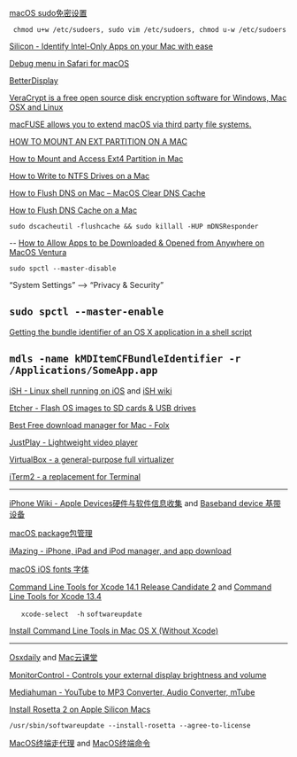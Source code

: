    [macOS sudo免密设置](https://blog.csdn.net/cengjingcanghai123/article/details/119797480)

` chmod u+w /etc/sudoers, sudo vim /etc/sudoers, chmod u-w /etc/sudoers`


   [Silicon - Identify Intel-Only Apps on your Mac with ease](https://github.com/DigiDNA/Silicon)


   [Debug menu in Safari for macOS](https://appletoolbox.com/not-seeing-the-debug-menu-in-safari-for-macos-big-sur-safari-14-fix-it/)


   [BetterDisplay](https://github.com/waydabber/BetterDisplay)


   [VeraCrypt is a free open source disk encryption software for Windows, Mac OSX and Linux](https://veracrypt.fr/)


   [macFUSE allows you to extend macOS via third party file systems.](https://github.com/osxfuse/osxfuse)


  [HOW TO MOUNT AN EXT PARTITION ON A MAC](https://hackmylinux.com/2018/02/18/how-to-mount-and-read-a-linux-partition-on-a-mac-ext2-ext3-ext4/)


  [How to Mount and Access Ext4 Partition in Mac](https://www.maketecheasier.com/mount-access-ext4-partition-mac/)


  [How to Write to NTFS Drives on a Mac](https://www.howtogeek.com/236055/how-to-write-to-ntfs-drives-on-a-mac/)



  [How to Flush DNS on Mac – MacOS Clear DNS Cache](https://www.freecodecamp.org/news/how-to-flush-dns-on-mac-macos-clear-dns-cache/)


  [How to Flush DNS Cache on a Mac](https://www.lifewire.com/flush-dns-cache-on-a-mac-5209298)


  `sudo dscacheutil -flushcache && sudo killall -HUP mDNSResponder`

--
  [How to Allow Apps to be Downloaded & Opened from Anywhere on MacOS Ventura](https://osxdaily.com/2022/11/17/allow-apps-downloaded-open-anywhere-macos/)


`sudo spctl --master-disable`      

“System Settings” --> “Privacy & Security” 

`sudo spctl --master-enable`
---

  [Getting the bundle identifier of an OS X application in a shell script](https://superuser.com/questions/346369/getting-the-bundle-identifier-of-an-os-x-application-in-a-shell-script)


`mdls -name kMDItemCFBundleIdentifier -r /Applications/SomeApp.app`
---

  [iSH -  Linux shell running on iOS](https://github.com/ish-app/ish) and [iSH wiki](https://github.com/ish-app/ish/wiki)


  [Etcher - Flash OS images to SD cards & USB drives](https://github.com/balena-io/etcher)


  [Best Free download manager for Mac - Folx](https://www.electronic.us/products/folx/)


  [JustPlay - Lightweight video player](https://www.electronic.us/just-play.html)


  [VirtualBox - a general-purpose full virtualizer](https://www.virtualbox.org)


  [iTerm2 - a replacement for Terminal](https://iterm2.com)

---
  [iPhone Wiki - Apple Devices硬件与软件信息收集](https://www.theiphonewiki.com) and [Baseband device 基带设备](https://www.theiphonewiki.com/wiki/Baseband_Device)


 [ macOS package包管理 ](./package.md)


  [iMazing - iPhone, iPad and iPod manager, and  app download](https://imazing.com/downloads)


  [macOS iOS fonts 字体](./fonts.md)


  [Command Line Tools for Xcode 14.1 Release Candidate 2](https://developer.apple.com/download/all/?q=Xcode) and [Command Line Tools for Xcode 13.4](https://download.developer.apple.com/Developer_Tools/Command_Line_Tools_for_Xcode_13.4/Command_Line_Tools_for_Xcode_13.4.dmg)


`   xcode-select  -h`  `softwareupdate`  

[Install Command Line Tools in Mac OS X (Without Xcode)](https://osxdaily.com/2014/02/12/install-command-line-tools-mac-os-x/)
  
---
  [Osxdaily](https://osxdaily.com) and [Mac云课堂 ](https://www.youtube.com/channel/UCGHCIkfEHaKT7zsq8wzqeOQ)


  [MonitorControl - Controls your external display brightness and volume](https://github.com/MonitorControl/MonitorControl)


  [Mediahuman - YouTube to MP3 Converter, Audio Converter, mTube](https://www.mediahuman.com/)


  [Install Rosetta 2 on Apple Silicon Macs](https://osxdaily.com/2020/12/04/how-install-rosetta-2-apple-silicon-mac/)

  `/usr/sbin/softwareupdate --install-rosetta --agree-to-license`


  [MacOS终端走代理](https://github.com/mrdulin/blog/issues/18) and [MacOS终端命令](https://github.com/qLzhu/macCommand)
